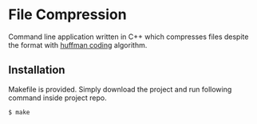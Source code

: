 # File Compression

Command line application written in C++ which compresses files despite the format with [huffman coding](https://en.wikipedia.org/wiki/Huffman_coding) algorithm.

## Installation

Makefile is provided. Simply download the project and run following command inside project repo.
```
$ make
```
